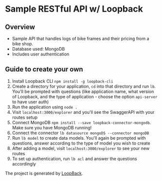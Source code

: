 # Sample RESTful API w/ Loopback

## Overview
- Sample API that handles logs of bike frames and their pricing from a bike shop.
- Database used: MongoDB
- Includes user authentication

## Guide to create your own
1. Install Loopback CLI `npm install -g loopback-cli`
2. Create a directory for your application, `cd` into that directory and run `lb`. You'll be prompted with questions (like application name, what version of Loopback, and the type of application - choose the option `api-server` to have user auth)
3. Run the application using `node .`
4. Visit `localhost:3000/explorer` and you'll see the SwaggerAPI with your routes setup
5. Connect MongoDB `npm install --save loopback-connector-mongodb`. Make sure you have MongoDB running!
6. Connect the connector `lb datasource mongoDS --connector mongoDB`
7. Run `lb model` to create data models. You'll again be prompted with questions, answer according to the type of model you wish to create
8. After adding a model, visit `localhost:3000/explorer` to see your new routes
9. To set up authentication, run `lb acl` and answer the questions accordingly 

The project is generated by [LoopBack](http://loopback.io).
